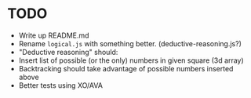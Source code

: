 # TODO

- Write up README.md
- Rename `logical.js` with something better. (deductive-reasoning.js?)
- "Deductive reasoning" should:
 - Insert list of possible (or the only) numbers in given square (3d array)
- Backtracking should take advantage of possible numbers inserted above
- Better tests using XO/AVA
